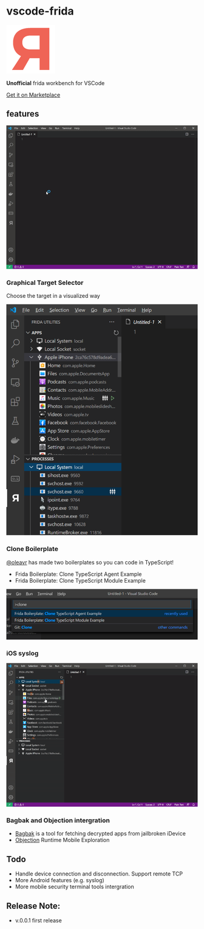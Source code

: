 # vscode-frida

![icon](icon.png)

**Unofficial** frida workbench for VSCode

[Get it on Marketplace](https://marketplace.visualstudio.com/items?itemName=CodeColorist.vscode-frida)

## features

![demo](resources/doc/demo.gif)

### Graphical Target Selector

Choose the target in a visualized way

![App List](resources/doc/list.png)

### Clone Boilerplate

[@oleavr](https://github.com/oleavr) has made two boilerplates so you can code in TypeScript!

* Frida Boilerplate: Clone TypeScript Agent Example
* Frida Boilerplate: Clone TypeScript Module Example

![Clong Boilerplate from GitHub](resources/doc/clone.png)

### iOS syslog

![syslog](resources/doc/syslog.gif)

### Bagbak and Objection intergration

* [Bagbak](https://github.com/ChiChou/bagbak) is a tool for fetching decrypted apps from jailbroken iDevice
* [Objection](https://github.com/sensepost/objection) Runtime Mobile Exploration

## Todo

* Handle device connection and disconnection. Support remote TCP
* More Android features (e.g. syslog)
* More mobile security terminal tools intergration

## Release Note:

* v.0.0.1 first release
